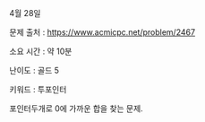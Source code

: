 4월 28일

문제 출처 : https://www.acmicpc.net/problem/2467

소요 시간 : 약 10분

난이도 : 골드 5

키워드 : 투포인터

포인터두개로 0에 가까운 합을 찾는 문제.
